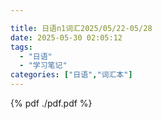 ```yaml
---

title: 日语n1词汇2025/05/22-05/28
date: 2025-05-30 02:05:12
tags:
  - "日语"
  - "学习笔记"
categories: ["日语","词汇本"]
---
```


{% pdf ./pdf.pdf %}